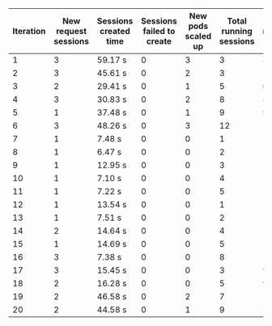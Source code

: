 | Iteration | New request sessions | Sessions created time | Sessions failed to create | New pods scaled up | Total running sessions | Total running pods | Max sessions per pod | Gaps | Sessions closed |
| --------- | -------------------- | --------------------- | ------------------------- | ------------------ | ---------------------- | ------------------ | -------------------- | ---- | --------------- |
| 1         | 3                    | 59.17 s               | 0                         | 3                  | 3                      | 3                  | 1                    | 0    | 3               |
| 2         | 3                    | 45.61 s               | 0                         | 2                  | 3                      | 5                  | 1                    | 2    | 0               |
| 3         | 2                    | 29.41 s               | 0                         | 1                  | 5                      | 6                  | 1                    | 1    | 0               |
| 4         | 3                    | 30.83 s               | 0                         | 2                  | 8                      | 8                  | 1                    | 0    | 0               |
| 5         | 1                    | 37.48 s               | 0                         | 1                  | 9                      | 9                  | 1                    | 0    | 0               |
| 6         | 3                    | 48.26 s               | 0                         | 3                  | 12                     | 12                 | 1                    | 0    | 12              |
| 7         | 1                    | 7.48 s                | 0                         | 0                  | 1                      | 12                 | 1                    | 11   | 0               |
| 8         | 1                    | 6.47 s                | 0                         | 0                  | 2                      | 12                 | 1                    | 10   | 0               |
| 9         | 1                    | 12.95 s               | 0                         | 0                  | 3                      | 12                 | 1                    | 9    | 0               |
| 10        | 1                    | 7.10 s                | 0                         | 0                  | 4                      | 12                 | 1                    | 8    | 0               |
| 11        | 1                    | 7.22 s                | 0                         | 0                  | 5                      | 12                 | 1                    | 7    | 5               |
| 12        | 1                    | 13.54 s               | 0                         | 0                  | 1                      | 12                 | 1                    | 11   | 0               |
| 13        | 1                    | 7.51 s                | 0                         | 0                  | 2                      | 12                 | 1                    | 10   | 0               |
| 14        | 2                    | 14.64 s               | 0                         | 0                  | 4                      | 12                 | 1                    | 8    | 0               |
| 15        | 1                    | 14.69 s               | 0                         | 0                  | 5                      | 12                 | 1                    | 7    | 0               |
| 16        | 3                    | 7.38 s                | 0                         | 0                  | 8                      | 12                 | 1                    | 4    | 8               |
| 17        | 3                    | 15.45 s               | 0                         | 0                  | 3                      | 9                  | 1                    | 6    | 0               |
| 18        | 2                    | 16.28 s               | 0                         | 0                  | 5                      | 9                  | 1                    | 4    | 0               |
| 19        | 2                    | 46.58 s               | 0                         | 2                  | 7                      | 11                 | 1                    | 4    | 0               |
| 20        | 2                    | 44.58 s               | 0                         | 1                  | 9                      | 12                 | 1                    | 3    | 0               |